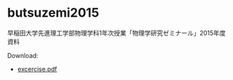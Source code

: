 # butsuzemi2015
早稲田大学先進理工学部物理学科1年次授業「物理学研究ゼミナール」2015年度資料

Download:

- [excercise.pdf](https://github.com/ssh0/butsuzemi2015/blob/master/excercise.pdf?raw=true)
